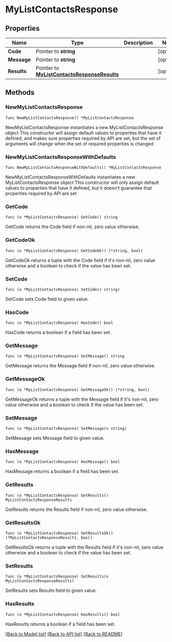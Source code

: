 # MyListContactsResponse

## Properties

Name | Type | Description | Notes
------------ | ------------- | ------------- | -------------
**Code** | Pointer to **string** |  | [optional] 
**Message** | Pointer to **string** |  | [optional] 
**Results** | Pointer to [**MyListContactsResponseResults**](MyListContactsResponseResults.md) |  | [optional] 

## Methods

### NewMyListContactsResponse

`func NewMyListContactsResponse() *MyListContactsResponse`

NewMyListContactsResponse instantiates a new MyListContactsResponse object
This constructor will assign default values to properties that have it defined,
and makes sure properties required by API are set, but the set of arguments
will change when the set of required properties is changed

### NewMyListContactsResponseWithDefaults

`func NewMyListContactsResponseWithDefaults() *MyListContactsResponse`

NewMyListContactsResponseWithDefaults instantiates a new MyListContactsResponse object
This constructor will only assign default values to properties that have it defined,
but it doesn't guarantee that properties required by API are set

### GetCode

`func (o *MyListContactsResponse) GetCode() string`

GetCode returns the Code field if non-nil, zero value otherwise.

### GetCodeOk

`func (o *MyListContactsResponse) GetCodeOk() (*string, bool)`

GetCodeOk returns a tuple with the Code field if it's non-nil, zero value otherwise
and a boolean to check if the value has been set.

### SetCode

`func (o *MyListContactsResponse) SetCode(v string)`

SetCode sets Code field to given value.

### HasCode

`func (o *MyListContactsResponse) HasCode() bool`

HasCode returns a boolean if a field has been set.

### GetMessage

`func (o *MyListContactsResponse) GetMessage() string`

GetMessage returns the Message field if non-nil, zero value otherwise.

### GetMessageOk

`func (o *MyListContactsResponse) GetMessageOk() (*string, bool)`

GetMessageOk returns a tuple with the Message field if it's non-nil, zero value otherwise
and a boolean to check if the value has been set.

### SetMessage

`func (o *MyListContactsResponse) SetMessage(v string)`

SetMessage sets Message field to given value.

### HasMessage

`func (o *MyListContactsResponse) HasMessage() bool`

HasMessage returns a boolean if a field has been set.

### GetResults

`func (o *MyListContactsResponse) GetResults() MyListContactsResponseResults`

GetResults returns the Results field if non-nil, zero value otherwise.

### GetResultsOk

`func (o *MyListContactsResponse) GetResultsOk() (*MyListContactsResponseResults, bool)`

GetResultsOk returns a tuple with the Results field if it's non-nil, zero value otherwise
and a boolean to check if the value has been set.

### SetResults

`func (o *MyListContactsResponse) SetResults(v MyListContactsResponseResults)`

SetResults sets Results field to given value.

### HasResults

`func (o *MyListContactsResponse) HasResults() bool`

HasResults returns a boolean if a field has been set.


[[Back to Model list]](../README.md#documentation-for-models) [[Back to API list]](../README.md#documentation-for-api-endpoints) [[Back to README]](../README.md)


